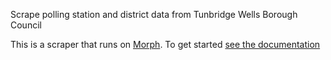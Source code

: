 Scrape polling station and district data from Tunbridge Wells Borough Council

This is a scraper that runs on [Morph](https://morph.io). To get started [see the documentation](https://morph.io/documentation)
